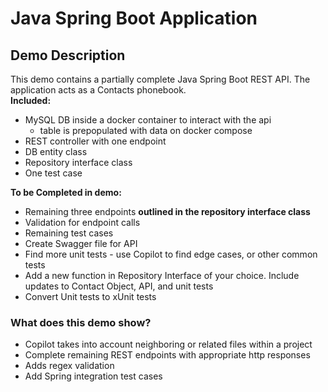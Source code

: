 # Java Spring Boot Application

## Demo Description
This demo contains a partially complete Java Spring Boot REST API. The application acts as a Contacts phonebook.\
**Included:**
- MySQL DB inside a docker container to interact with the api 
    - table is prepopulated with data on docker compose
- REST controller with one endpoint
- DB entity class
- Repository interface class
- One test case

**To be Completed in demo:**
- Remaining three endpoints **outlined in the repository interface class**
- Validation for endpoint calls
- Remaining test cases
- Create Swagger file for API
- Find more unit tests - use Copilot to find edge cases, or other common tests
- Add a new function in Repository Interface of your choice.  Include updates to Contact Object, API, and unit tests
- Convert Unit tests to xUnit tests

### What does this demo show?
- Copilot takes into account neighboring or related files within a project
- Complete remaining REST endpoints with appropriate http responses
- Adds regex validation
- Add Spring integration test cases
